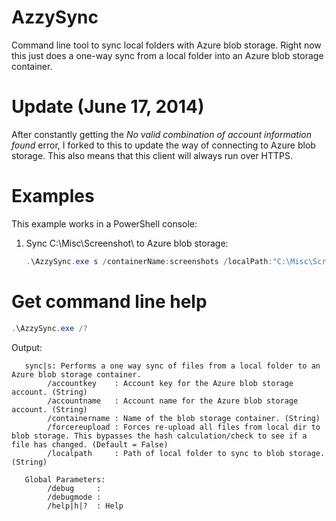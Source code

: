 AzzySync
========

Command line tool to sync local folders with Azure blob storage. Right now this just does a one-way sync from a local folder into an Azure blob storage container.

Update (June 17, 2014)
========

After constantly getting the *No valid combination of account information found* error, I forked to this to update the way of connecting to Azure blob storage. This also means that this client will always run over HTTPS.

Examples
========

This example works in a PowerShell console:

 1. Sync C:\Misc\Screenshot\ to Azure blob storage: 
    
    ```PowerShell
    .\AzzySync.exe s /containerName:screenshots /localPath:"C:\Misc\Screenshot\" /accountname:"YOUR_STORAGE_ACCOUNT_NAME" /accountkey:"YOUR_STORAGE_ACCOUNT_KEY"
    ```

Get command line help
========
```PowerShell
.\AzzySync.exe /?
```

Output: 
```
   sync|s: Performs a one way sync of files from a local folder to an Azure blob storage container.
        /accountkey    : Account key for the Azure blob storage account. (String)
        /accountname   : Account name for the Azure blob storage account. (String)
        /containername : Name of the blob storage container. (String)
        /forcereupload : Forces re-upload all files from local dir to blob storage. This bypasses the hash calculation/check to see if a file has changed. (Default = False)
        /localpath     : Path of local folder to sync to blob storage. (String)

   Global Parameters:
        /debug     :
        /debugmode :
        /help|h|?  : Help
```